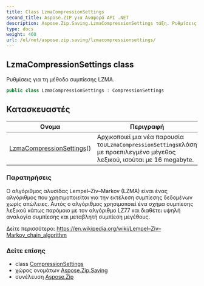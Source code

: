 ```yaml
---
title: Class LzmaCompressionSettings
second_title: Aspose.ZIP για Αναφορά API .NET
description: Aspose.Zip.Saving.LzmaCompressionSettings τάξη. Ρυθμίσεις για τη μέθοδο συμπίεσης LZMA.
type: docs
weight: 460
url: /el/net/aspose.zip.saving/lzmacompressionsettings/
---
```

## LzmaCompressionSettings class

Ρυθμίσεις για τη μέθοδο συμπίεσης LZMA.

```csharp
public class LzmaCompressionSettings : CompressionSettings
```

## Κατασκευαστές

| Ονομα | Περιγραφή |
| --- | --- |
| [LzmaCompressionSettings](lzmacompressionsettings/)() | Αρχικοποιεί μια νέα παρουσία του`LzmaCompressionSettings`κλάση με προεπιλεγμένο μέγεθος λεξικού, ισούται με 16 megabyte. |

### Παρατηρήσεις

Ο αλγόριθμος αλυσίδας Lempel–Ziv–Markov (LZMA) είναι ένας αλγόριθμος που χρησιμοποιείται για την εκτέλεση συμπίεσης δεδομένων χωρίς απώλειες. Αυτός ο αλγόριθμος χρησιμοποιεί ένα σχήμα συμπίεσης λεξικού κάπως παρόμοιο με τον αλγόριθμο LZ77 και διαθέτει υψηλή αναλογία συμπίεσης και μεταβλητή συμπίεση μεγέθους.

Δείτε περισσότερα: https://en.wikipedia.org/wiki/Lempel–Ziv–Markov_chain_algorithm

### Δείτε επίσης

* class [CompressionSettings](../compressionsettings/)
* χώρος ονομάτων [Aspose.Zip.Saving](../../aspose.zip.saving/)
* συνέλευση [Aspose.Zip](../../)


